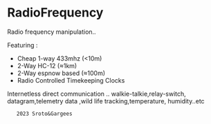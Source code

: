 # RadioFrequency
Radio frequency manipulation..

Featuring :

- Cheap 1-way 433mhz (<10m)
- 2-Way HC-12 (≈1km)
- 2-Way espnow based (≈100m)
- Radio Controlled Timekeeping Clocks

Internetless direct communication .. walkie-talkie,relay-switch,
datagram,telemetry data ,wild life tracking,temperature, humidity..etc







       2023 Sroto&Gargees 

